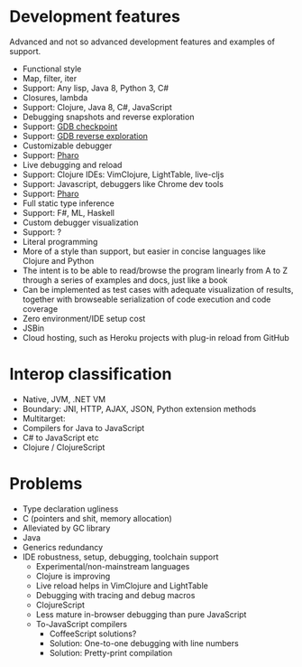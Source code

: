 # Development features

Advanced and not so advanced development features and examples of support.

 - Functional style
  - Map, filter, iter
   - Support: Any lisp, Java 8, Python 3, C#
 - Closures, lambda
  - Support: Clojure, Java 8, C#, JavaScript
 - Debugging snapshots and reverse exploration
  - Support: [GDB checkpoint](https://sourceware.org/gdb/onlinedocs/gdb/Checkpoint_002fRestart.html)
  - Support: [GDB reverse exploration](http://www.sourceware.org/gdb/wiki/ProcessRecord/Tutorial)
 - Customizable debugger
  - Support: [Pharo](http://www.pharo-project.org/home)
 - Live debugging and reload
  - Support: Clojure IDEs: VimClojure, LightTable, live-cljs
  - Support: Javascript, debuggers like Chrome dev tools
  - Support: [Pharo](http://www.pharo-project.org/home)
 - Full static type inference
  - Support: F#, ML, Haskell
 - Custom debugger visualization
  - Support: ?
 - Literal programming
  - More of a style than support, but easier in concise languages like Clojure and Python
  - The intent is to be able to read/browse the program linearly from A to Z through a series of examples and docs, just like a book
  - Can be implemented as test cases with adequate visualization of results, together with browseable serialization of code execution and code coverage
 - Zero environment/IDE setup cost
  - JSBin
  - Cloud hosting, such as Heroku projects with plug-in reload from GitHub
 
# Interop classification

 - Native, JVM, .NET VM
 - Boundary: JNI, HTTP, AJAX, JSON, Python extension methods
 - Multitarget:
  - Compilers for Java to JavaScript
  - C# to JavaScript etc
  - Clojure / ClojureScript
  
# Problems
 - Type declaration ugliness
  - C (pointers and shit, memory allocation)
   - Alleviated by GC library
  - Java
   - Generics redundancy
 - IDE robustness, setup, debugging, toolchain support
   - Experimental/non-mainstream languages
   - Clojure is improving
    - Live reload helps in VimClojure and LightTable
    - Debugging with tracing and debug macros
   - ClojureScript
    - Less mature in-browser debugging than pure JavaScript
   - To-JavaScript compilers
     - CoffeeScript solutions?
     - Solution: One-to-one debugging with line numbers
     - Solution: Pretty-print compilation
    

